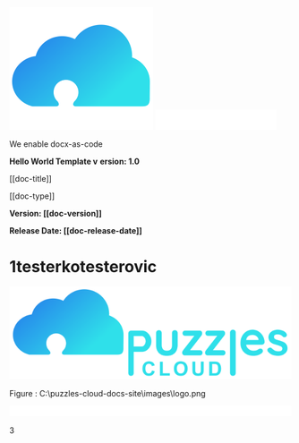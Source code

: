 ![](commonFile/1669131984139__bcadc29cd9f48f00.png) ![Shape1](commonFile/1669131984139__8865f08ba4070d53.gif)

We enable docx-as-code

**Hello World Template v** **ersion: 1.0**

\[\[doc-title\]\]

\[\[doc-type\]\]

**Version: \[\[doc-version\]\]**

**Release Date: \[\[doc-release-date\]\]**

# 1testerkotesterovic

![](commonFile/1669131984139__1b04d770f8844a60.png)

Figure : C:\\puzzles-cloud-docs-site\\images\\logo.png

![Shape2](commonFile/1669131984139__ddc69a684748b3d5.gif)

3

